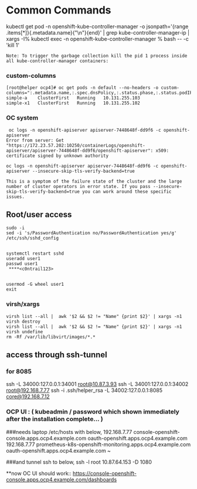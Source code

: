 # Common Commands

kubectl get pod -n openshift-kube-controller-manager -o jsonpath='{range .items[*]}{.metadata.name}{"\n"}{end}' | grep kube-controller-manager-ip | xargs -I% kubectl exec -n openshift-kube-controller-manager % bash -- -c 'kill 1'
    
```Note: To trigger the garbage collection kill the pid 1 process inside all kube-controller-manager containers:```



### custom-columns
````
[root@helper ocp4]# oc get pods -n default --no-headers -o custom-columns=":.metadata.name,:.spec.dnsPolicy,:.status.phase,:.status.podIP"
simple-a    ClusterFirst   Running   10.131.255.103
simple-x1   ClusterFirst   Running   10.131.255.102
````

### OC system
````
 oc logs -n openshift-apiserver apiserver-7448648f-dd9f6 -c openshift-apiserver
Error from server: Get "https://172.23.57.202:10250/containerLogs/openshift-apiserver/apiserver-7448648f-dd9f6/openshift-apiserver": x509: certificate signed by unknown authority

oc logs -n openshift-apiserver apiserver-7448648f-dd9f6 -c openshift-apiserver --insecure-skip-tls-verify-backend=true

This is a symptom of the failure state of the cluster and the large number of cluster operators in error state. If you pass --insecure-skip-tls-verify-backend=true you can work around these specific issues.
````


## Root/user access
````
sudo -i 
sed -i 's/PasswordAuthentication no/PasswordAuthentication yes/g' /etc/ssh/sshd_config


systemctl restart sshd
useradd user1
passwd user1
 ****<c0ntrail123>


usermod -G wheel user1
exit
````

### virsh/xargs
````
virsh list --all |  awk '$2 && $2 != "Name" {print $2}' | xargs -n1 virsh destroy
virsh list --all |  awk '$2 && $2 != "Name" {print $2}' | xargs -n1 virsh undefine
rm -Rf /var/lib/libvirt/images/*.*
````

## access through ssh-tunnel

### for 8085
ssh -L 34000:127.0.0.1:34001 root@10.87.3.93
ssh -L 34001:127.0.0.1:34002 root@192.168.7.77
ssh -i .ssh/helper_rsa -L 34002:127.0.0.1:8085 core@192.168.7.12



### OCP UI :    ( kubeadmin / password which shown immediately after the installation complete... )
###needs laptop /etc/hosts with below,
192.168.7.77 console-openshift-console.apps.ocp4.example.com oauth-openshift.apps.ocp4.example.com
192.168.7.77 prometheus-k8s-openshift-monitoring.apps.ocp4.example.com oauth-openshift.apps.ocp4.example.com
~


###and tunnel ssh to below,
ssh -l root 10.87.64.153 -D 1080

**now OC UI should work::  https://console-openshift-console.apps.ocp4.example.com/dashboards
